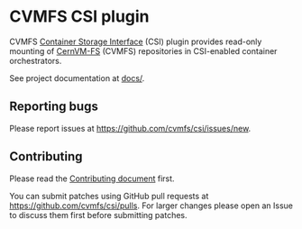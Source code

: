 # CVMFS CSI plugin

CVMFS [Container Storage Interface](https://github.com/container-storage-interface/spec) (CSI) plugin provides read-only mounting of [CernVM-FS](https://cernvm.cern.ch/fs/) (CVMFS) repositories in CSI-enabled container orchestrators.

See project documentation at [docs/](./docs).

## Reporting bugs

Please report issues at <https://github.com/cvmfs/csi/issues/new>.

## Contributing

Please read the [Contributing document](/CONTRIBUTING.md) first.

You can submit patches using GitHub pull requests at <https://github.com/cvmfs/csi/pulls>. For larger changes please open an Issue to discuss them first before submitting patches.
